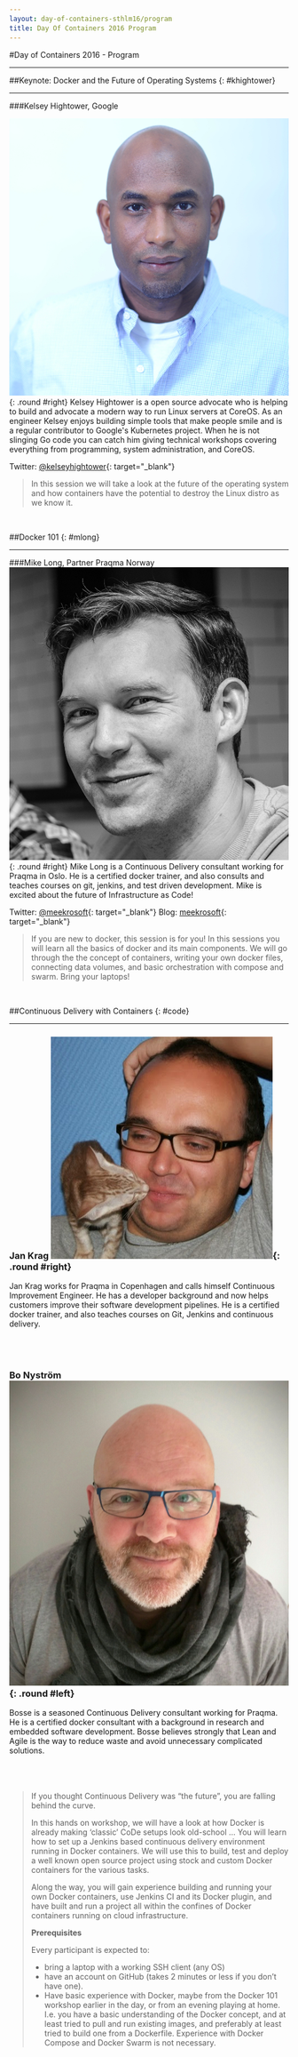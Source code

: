 ```yaml
---
layout: day-of-containers-sthlm16/program
title: Day Of Containers 2016 Program
---
```

#Day of Containers 2016 - Program

<hr>

##Keynote: Docker and the Future of Operating Systems
{: #khightower}
<hr>
###Kelsey Hightower, Google

![Kelsey Hightower](/day-of-docker-osl15/images/speakers/khightower.png){: .round #right}
Kelsey Hightower is a open source advocate who is helping to build and advocate a modern way to run Linux servers at CoreOS. As an engineer Kelsey enjoys building simple tools that make people smile and is a regular contributor to Google's Kubernetes project. When he is not slinging Go code you can catch him giving technical workshops covering everything from programming, system administration, and CoreOS.

Twitter: [@kelseyhightower](https://twitter.com/kelseyhightower){: target="\_blank"}

> In this session we will take a look at the future of the operating system and how containers have the potential to destroy the Linux distro as we know it.

<br/>

##Docker 101
{: #mlong}
<hr>

###Mike Long, Partner Praqma Norway
![Mike Long](/day-of-docker-osl15/images/speakers/mlong.jpg){: .round #right} Mike Long is a Continuous Delivery consultant working for Praqma in Oslo.  He is a certified docker trainer, and also consults and teaches courses on git, jenkins, and test driven development.  Mike is excited about the future of Infrastructure as Code!

Twitter: [@meekrosoft](https://twitter.com/meekrosoft){: target="\_blank"}
Blog: [meekrosoft](https://meekrosoft.wordpress.com/){: target="\_blank"}


> If you are new to docker, this session is for you!  In this sessions you will learn all the basics of docker and its main components.  We will go through the the concept of containers, writing your own docker files, connecting data volumes, and basic orchestration with compose and swarm.  Bring your laptops!

<br/>

##Continuous Delivery with Containers
{: #code}
<hr>

### Jan Krag ![Jan Krag](/day-of-docker-osl15/images/speakers/jkrag.jpg){: .round #right}
Jan Krag works for Praqma in Copenhagen and calls himself Continuous Improvement Engineer. He has a developer background and now helps customers improve their software development pipelines. He is a certified docker trainer, and also teaches courses on Git, Jenkins and continuous delivery.
<br/><br/><br/><br/>

### Bo Nyström ![Bo Nyström](/day-of-docker-osl15/images/speakers/bnystrom.jpg){: .round #left}
Bosse is a seasoned Continuous Delivery consultant working for Praqma. He is a certified docker consultant with a background in research and embedded software development. Bosse believes strongly that Lean and Agile is the way to reduce waste and avoid unnecessary complicated solutions.
<br/><br/><br/><br/>


>If you thought Continuous Delivery was “the future”, you are falling behind the curve.
>
>In this hands on workshop, we will have a look at how Docker is already making ‘classic’ CoDe setups look old-school …
You will learn how to set up a Jenkins based continuous delivery environment running in Docker containers.  We will use this to build, test and deploy a well known open source project using stock and custom Docker containers for the various tasks.
>
>Along the way, you will gain experience building and running your own Docker containers, use Jenkins CI and its Docker plugin, and have built and run a project all within the confines of Docker containers running on cloud infrastructure.
>
> **Prerequisites**
>
>Every participant is expected to:
>
>  - bring a laptop with a working SSH client (any OS)
>  - have an account on GitHub (takes 2 minutes or less if you don’t have one).
>  - Have basic experience with Docker, maybe from the Docker 101 workshop earlier in the day, or from an evening playing at home.  I.e. you have a basic understanding of the Docker concept, and at least tried to pull and run existing images, and preferably at least tried to build one from a Dockerfile. Experience with Docker Compose and Docker Swarm is not necessary.

<br/>

